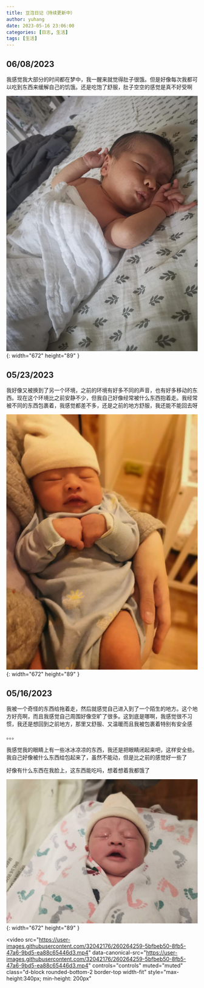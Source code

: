 ```yaml
---
title: 豆泡日记（持续更新中）
author: yuhang
date: 2023-05-16 23:06:00
categories: [日志, 生活]
tags: [生活]
---
```


## 06/08/2023

我感觉我大部分的时间都在梦中，我一醒来就觉得肚子很饿。但是好像每次我都可以吃到东西来缓解自己的饥饿。还是吃饱了舒服，肚子空空的感觉是真不好受啊

![](/assets/images/%E8%B1%86%E6%B3%A1%E6%97%A5%E8%AE%B0_20230608.jpeg){: width="672" height="89" }

## 05/23/2023

我好像又被换到了另一个环境，之前的环境有好多不同的声音，也有好多移动的东西。现在这个环境比之前安静不少，但我自己好像经常被什么东西抱着走。我经常被不同的东西包裹着，我感觉都差不多，还是之前的地方舒服，我还能不能回去呀

![](/assets/images/%E8%B1%86%E6%B3%A1%E6%97%A5%E8%AE%B0_20230523.jpeg){: width="672" height="89" }

## 05/16/2023

我被一个奇怪的东西给拖着走，然后就感觉自己进入到了一个陌生的地方。这个地方好亮啊，而且我感觉自己周围好像空旷了很多。这到底是哪啊，我感觉很不习惯，我还是想回到之前地方，那里又舒服、又温暖而且我被包裹着特别有安全感

。。。

我感觉我的眼睛上有一些冰冰凉凉的东西，我还是把眼睛闭起来吧，这样安全些。我自己好像被什么东西给包起来了，虽然不能动，但是比之前的感觉好一些了

好像有什么东西在我脸上，这东西能吃吗，想着想着我都饿了

![](/assets/images/%E8%B1%86%E6%B3%A1%E6%97%A5%E8%AE%B0_20230516.jpeg){: width="672" height="89" }

<video
  src="https://user-images.githubusercontent.com/32042176/260264259-5bfbeb50-8fb5-47a6-9bd5-ea88c65446d3.mp4"
  data-canonical-src="https://user-images.githubusercontent.com/32042176/260264259-5bfbeb50-8fb5-47a6-9bd5-ea88c65446d3.mp4"
  controls="controls"
  muted="muted"
  class="d-block rounded-bottom-2 border-top width-fit"
  style="max-height:340px; min-height: 200px"
>